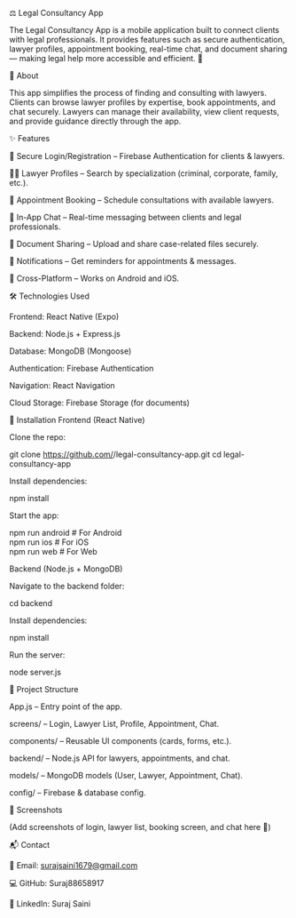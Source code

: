⚖️ Legal Consultancy App

The Legal Consultancy App is a mobile application built to connect clients with legal professionals. It provides features such as secure authentication, lawyer profiles, appointment booking, real-time chat, and document sharing — making legal help more accessible and efficient. 🚀

📖 About

This app simplifies the process of finding and consulting with lawyers. Clients can browse lawyer profiles by expertise, book appointments, and chat securely. Lawyers can manage their availability, view client requests, and provide guidance directly through the app.

✨ Features

🔐 Secure Login/Registration – Firebase Authentication for clients & lawyers.

👨‍⚖️ Lawyer Profiles – Search by specialization (criminal, corporate, family, etc.).

📅 Appointment Booking – Schedule consultations with available lawyers.

💬 In-App Chat – Real-time messaging between clients and legal professionals.

📂 Document Sharing – Upload and share case-related files securely.

🔔 Notifications – Get reminders for appointments & messages.

📱 Cross-Platform – Works on Android and iOS.

🛠 Technologies Used

Frontend: React Native (Expo)

Backend: Node.js + Express.js

Database: MongoDB (Mongoose)

Authentication: Firebase Authentication

Navigation: React Navigation

Cloud Storage: Firebase Storage (for documents)

🚀 Installation
Frontend (React Native)

Clone the repo:

git clone https://github.com/<your-username>/legal-consultancy-app.git
cd legal-consultancy-app


Install dependencies:

npm install


Start the app:

npm run android   # For Android  
npm run ios       # For iOS  
npm run web       # For Web  

Backend (Node.js + MongoDB)

Navigate to the backend folder:

cd backend


Install dependencies:

npm install


Run the server:

node server.js

📂 Project Structure

App.js – Entry point of the app.

screens/ – Login, Lawyer List, Profile, Appointment, Chat.

components/ – Reusable UI components (cards, forms, etc.).

backend/ – Node.js API for lawyers, appointments, and chat.

models/ – MongoDB models (User, Lawyer, Appointment, Chat).

config/ – Firebase & database config.

📸 Screenshots

(Add screenshots of login, lawyer list, booking screen, and chat here 📱)

📬 Contact

📧 Email: surajsaini1679@gmail.com

💻 GitHub: Suraj88658917

🔗 LinkedIn: Suraj Saini
